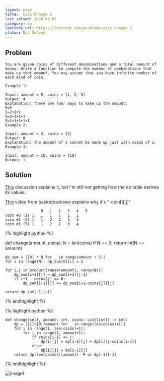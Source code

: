 ```yaml
---
layout: page
title:  Coin Change 2
last_solved: 2020-06-07
category: dp
leetcode_url: https://leetcode.com/problems/coin-change-2
status: Not Solved
---
```


Problem
-------

```
You are given coins of different denominations and a total amount of money. Write a function to compute the number of combinations that make up that amount. You may assume that you have infinite number of each kind of coin.

Example 1:

Input: amount = 5, coins = [1, 2, 5]
Output: 4
Explanation: there are four ways to make up the amount:
5=5
5=2+2+1
5=2+1+1+1
5=1+1+1+1+1
Example 2:

Input: amount = 3, coins = [2]
Output: 0
Explanation: the amount of 3 cannot be made up just with coins of 2.
Example 3:

Input: amount = 10, coins = [10] 
Output: 1

```

Solution
----------

[This](https://leetcode.com/problems/coin-change-2/discuss/675096/Python-O(amount-*-N)-simple-dp-explained-(updated)) discussion explains it, but I'm still not getting how the dp table derives its values.


[This](https://www.youtube.com/watch?v=DJ4a7cmjZY0) video from backtobackswe explains why it's "-coin[j][j]"


```
                0	1	2	3	4	5
coin #0 (1)	1	1	1	1	1	1
coin #1 (2)	1	1	2	2	3	3
coin #2 (5)	1	1	2	2	3	4
```

{% highlight python %}

def change(amount, coins):
    N = len(coins)
    if N == 0: return int(N == amount)
    
    dp_sum = [[0] * N for _ in range(amount + 1)]
    for i in range(N): dp_sum[0][i] = 1
    
    for i,j in product(range(amount), range(N)):
        dp_sum[i+1][j] = dp_sum[i+1][j-1]
        if i+1 - coins[j] >= 0:
            dp_sum[i+1][j] += dp_sum[i+1-coins[j]][j]           
                
    return dp_sum[-1][-1]

{% endhighlight %}

{% highlight python %}

    def change(self, amount: int, coins: List[int]) -> int:
        dp = [[1]+[0]*amount for _ in range(len(coins)+1)]
        for i in range(1, len(coins)+1):
            for j in range(1, amount+1):
                if coins[i-1] <= j:
                    dp[i][j] = dp[i-1][j] + dp[i][j-coins[i-1]]
                else:
                    dp[i][j] = dp[i-1][j]
        return dp[len(coins)][amount]  # or dp[-1][-1]

{% endhighlight %}

![image1]()